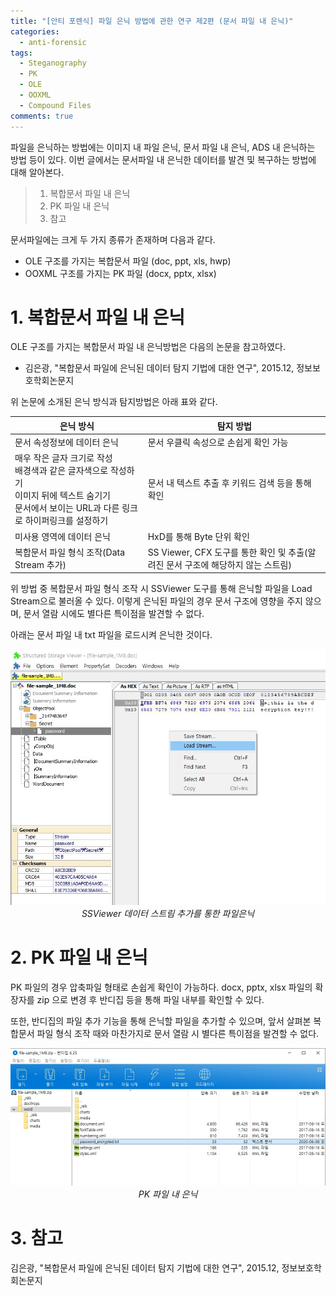 ```yaml
---
title: "[안티 포렌식] 파일 은닉 방법에 관한 연구 제2편 (문서 파일 내 은닉)"
categories:
  - anti-forensic
tags:
  - Steganography
  - PK
  - OLE
  - OOXML
  - Compound Files
comments: true
---
```


파일을 은닉하는 방법에는 이미지 내 파일 은닉, 문서 파일 내 은닉, ADS 내 은닉하는 방법 등이 있다.
이번 글에서는 문서파일 내 은닉한 데이터를 발견 및 복구하는 방법에 대해 알아본다.

> 1. 복합문서 파일 내 은닉
> 2. PK 파일 내 은닉
> 3. 참고


문서파일에는 크게 두 가지 종류가 존재하며 다음과 같다. 

- OLE 구조를 가지는 복합문서 파일 (doc, ppt, xls, hwp)
- OOXML 구조를 가지는 PK 파일 (docx, pptx, xlsx)

# 1. 복합문서 파일 내 은닉

OLE 구조를 가지는 복합문서 파일 내 은닉방법은 다음의 논문을 참고하였다.

- 김은광, "복합문서 파일에 은닉된 데이터 탐지 기법에 대한 연구", 2015.12, 정보보호학회논문지

위 논문에 소개된 은닉 방식과 탐지방법은 아래 표와 같다.

|은닉 방식|탐지 방법|
|---|---|
|문서 속성정보에 데이터 은닉|문서 우클릭 속성으로 손쉽게 확인 가능|
|매우 작은 글자 크기로 작성<br>배경색과 같은 글자색으로 작성하기<br>이미지 뒤에 텍스트 숨기기<br>문서에서 보이는 URL과 다른 링크로 하이퍼링크를 설정하기|문서 내 텍스트 추출 후 키워드 검색 등을 통해 확인|
|미사용 영역에 데이터 은닉|HxD를 통해 Byte 단위 확인|
|복합문서 파일 형식 조작(Data Stream 추가)|SS Viewer, CFX 도구를 통한 확인 및 추출(알려진 문서 구조에 해당하지 않는 스트림)|

위 방법 중 복합문서 파일 형식 조작 시 SSViewer 도구를 통해 은닉할 파일을 Load Stream으로 불러올 수 있다. 
이렇게 은닉된 파일의 경우 문서 구조에 영향을 주지 않으며, 문서 열람 시에도 별다른 특이점을 발견할 수 없다.

아래는 문서 파일 내 txt 파일을 로드시켜 은닉한 것이다.

<center><p><img src="/assets/2020-06-08-post-anti-forensic_concealing_files_in_Document/SSView 파일은닉.jpg">
<br><em>SSViewer 데이터 스트림 추가를 통한 파일은닉</em></p></center>

# 2. PK 파일 내 은닉

PK 파일의 경우 압축파일 형태로 손쉽게 확인이 가능하다. 
docx, pptx, xlsx 파일의 확장자를 zip 으로 변경 후 반디집 등을 통해 파일 내부를 확인할 수 있다.

또한, 반디집의 파일 추가 기능을 통해 은닉할 파일을 추가할 수 있으며, 앞서 살펴본 복합문서 파일 형식 조작 때와 마찬가지로 문서 열람 시 별다른 특이점을 발견할 수 없다.

<center><p><img src="/assets/2020-06-08-post-anti-forensic_concealing_files_in_Document/PK 은닉.jpg">
<br><em>PK 파일 내 은닉</em></p></center>

# 3. 참고

김은광, "복합문서 파일에 은닉된 데이터 탐지 기법에 대한 연구", 2015.12, 정보보호학회논문지
